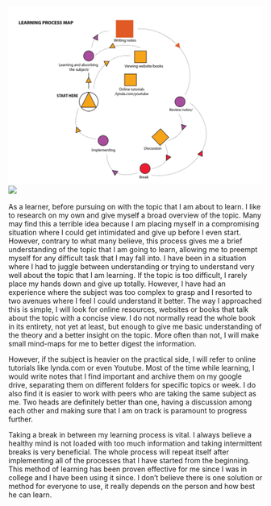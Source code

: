 ![](assignments/1_Learner/img/map-02.jpg)
![](teachingasart2018/assignments/1_Learner/map-02.jpg)

As a learner, before pursuing on with the topic that I am about to learn. I like to research on my own and give myself a broad overview of the topic. Many may find this a terrible idea because I am placing myself in a compromising situation where I could get intimidated and give up before I even start. However, contrary to what many believe, this process gives me a brief understanding of the topic that I am going to learn, allowing me to preempt myself for any difficult task that I may fall into. I have been in a situation where I had to juggle between understanding or trying to understand very well about the topic that I am learning. If the topic is too difficult, I rarely place my hands down and give up totally. However, I have had an experience where the subject was too complex to grasp and I resorted to two avenues where I feel I could understand it better. The way I approached this is simple, I will look for online resources, websites or books that talk about the topic with a concise view. I do not normally read the whole book in its entirety, not yet at least, but enough to give me basic understanding of the theory and a better insight on the topic. More often than not, I will make small mind-maps for me to better digest the information.

However, if the subject is heavier on the practical side, I will refer to online tutorials like lynda.com or even Youtube. Most of the time while learning, I would write notes that I find important and archive them on my google drive, separating them on different folders for specific topics or week. I do also find it is easier to work with peers who are taking the same subject as me. Two heads are definitely better than one, having a discussion among each other and making sure that I am on track is paramount to progress further.

Taking a break in between my learning process is vital. I always believe a healthy mind is not loaded with too much information and taking intermittent breaks is very beneficial. The whole process will repeat itself after implementing all of the processes that I have started from the beginning. This method of learning has been proven effective for me since I was in college and I have been using it since. I don’t believe there is one solution or method for everyone to use, it really depends on the person and how best he can learn.
